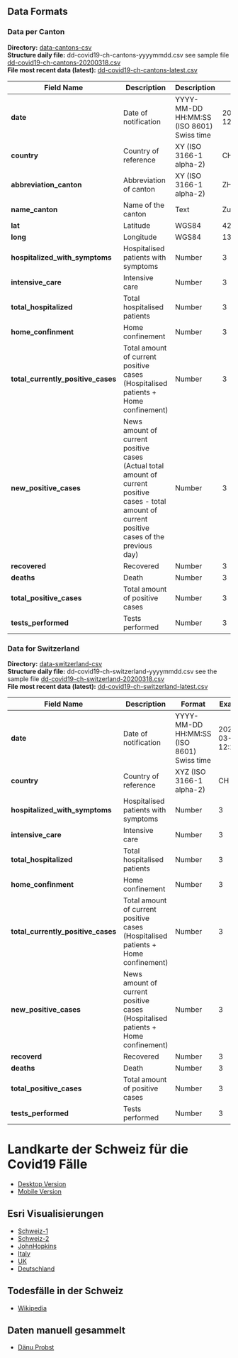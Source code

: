 ## Data Formats

### Data per Canton

**Directory:**  [data-cantons-csv](https://github.com/zdavatz/covid19_ch/tree/master/data-cantons-csv)<br>
**Structure daily file:** dd-covid19-ch-cantons-yyyymmdd.csv see sample file [dd-covid19-ch-cantons-20200318.csv](https://github.com/zdavatz/covid19_ch/blob/master/data-cantons-csv/dd-covid19-ch-cantons-20200318-example.csv)<br>
**File most recent data (latest):** [dd-covid19-ch-cantons-latest.csv](https://github.com/zdavatz/covid19_ch/blob/master/data-cantons-csv/dd-covid19-ch-cantons-latest.csv)<br>

| Field Name                              | Description                            | Description                                 | Format              | Example             |
|-----------------------------------------|----------------------------------------|---------------------------------------------|---------------------|---------------------|
| **date**                                | Date of notification                   | YYYY-MM-DD HH:MM:SS (ISO 8601) Swiss time   | 2020-03-05 12:15:45 |
| **country**                             | Country of reference                   | XY (ISO 3166-1 alpha-2)                     | CH                  |
| **abbreviation_canton**                 | Abbreviation of canton                 | XY (ISO 3166-1 alpha-2)                     | ZH                  |
| **name_canton**                         | Name of the canton                     | Text                                        | Zurich              |
| **lat**                                 | Latitude                               | WGS84                                       | 42.6589177          |
| **long**                                | Longitude                              | WGS84                                       | 13.70439971         |
| **hospitalized_with_symptoms**          | Hospitalised patients with symptoms    | Number                                      | 3                   |
| **intensive_care**                      | Intensive care                         | Number                                      | 3                   |
| **total_hospitalized**                  | Total hospitalised patients            | Number                                      | 3                   |
| **home_confinment**                     | Home confinement                       | Number                                      | 3                   |
| **total_currently_positive_cases**      | Total amount of current positive cases (Hospitalised patients + Home confinement)    | Number              | 3                   |
| **new_positive_cases**                  | News amount of current positive cases (Actual total amount of current positive cases - total amount of current positive cases of the previous day)  | Number                        | 3                   |
| **recovered**                           | Recovered                              | Number                                      | 3                   |
| **deaths**                              | Death                                  | Number                                      | 3                   |
| **total_positive_cases**                | Total amount of positive cases         | Number                                      | 3                   |
| **tests_performed**                     | Tests performed                        | Number                                      | 3                   |


### Data for Switzerland

**Directory:**  [data-switzerland-csv](https://github.com/zdavatz/covid19_ch/tree/master/data-switzerland-csv)<br>
**Structure daily file:** dd-covid19-ch-switzerland-yyyymmdd.csv see the sample file [dd-covid19-ch-switzerland-20200318.csv](https://github.com/zdavatz/covid19_ch/blob/master/data-switzerland-csv/dd-covid19-ch-switzerland-20200318-example.csv)<br>
**File most recent data (latest):** [dd-covid19-ch-switzerland-latest.csv](https://github.com/zdavatz/covid19_ch/blob/master/data-switzerland-csv/dd-covid19-ch-switzerland-latest.csv)<br>

| Field Name                            | Description                            | Format                                    | Example             |
|---------------------------------------|----------------------------------------|-------------------------------------------|---------------------|
| **date**                              | Date of notification                   | YYYY-MM-DD HH:MM:SS (ISO 8601) Swiss time | 2020-03-05 12:15:45 |
| **country**                           | Country of reference                   | XYZ (ISO 3166-1 alpha-2)                  | CH                  |
| **hospitalized_with_symptoms**        | Hospitalised patients with symptoms    | Number                                    | 3                   |
| **intensive_care**                    | Intensive care                         | Number                                    | 3                   |
| **total_hospitalized**                | Total hospitalised patients            | Number                                    | 3                   |
| **home_confinment**                   | Home confinement                       | Number                                    | 3                   |
| **total_currently_positive_cases**    | Total amount of current positive cases (Hospitalised patients + Home confinement)  | Number              | 3                   |
| **new_positive_cases**                | News amount of current positive cases (Hospitalised patients + Home confinement)   | Number              | 3                   |
| **recoverd**                          | Recovered                              | Number                                    | 3                   |
| **deaths**                            | Death                                  | Number                                    | 3                   |
| **total_positive_cases**              | Total amount of positive cases         | Number                                    | 3                   |
| **tests_performed**                   | Tests performed                        | Number                                    | 3                   |


# Landkarte der Schweiz für die Covid19 Fälle
* [Desktop Version](https://ddrobotec.maps.arcgis.com/apps/opsdashboard/index.html#/5ed2e108dbab4235a7318d1cfe147e7a)
* [Mobile Version](https://ddrobotec.maps.arcgis.com/apps/opsdashboard/index.html#/3fa74da8e6c74229af19661eb7fa97d2)

## Esri Visualisierungen
* [Schweiz-1](http://covid19.ddrobotec.com)
* [Schweiz-2](https://ddrobotec.maps.arcgis.com/apps/opsdashboard/index.html#/5ed2e108dbab4235a7318d1cfe147e7a)
* [JohnHopkins](https://gisanddata.maps.arcgis.com/apps/opsdashboard/index.html#/bda7594740fd40299423467b48e9ecf6)
* [Italy](http://opendatadpc.maps.arcgis.com/apps/opsdashboard/index.html#/b0c68bce2cce478eaac82fe38d4138b1)
* [UK](https://www.arcgis.com/apps/opsdashboard/index.html#/f94c3c90da5b4e9f9a0b19484dd4bb14)
* [Deutschland](https://experience.arcgis.com/experience/478220a4c454480e823b17327b2bf1d4)

## Todesfälle in der Schweiz
* [Wikipedia](https://de.wikipedia.org/wiki/COVID-19-Pandemie_in_der_Schweiz#Todesf%C3%A4lle)

## Daten manuell gesammelt
* [Dänu Probst](https://github.com/daenuprobst/covid19-cases-switzerland)
